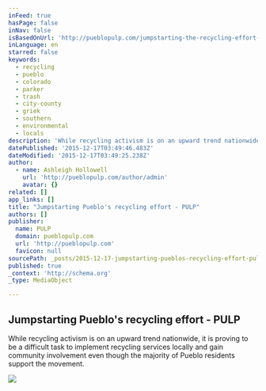 ```yaml
---
inFeed: true
hasPage: false
inNav: false
isBasedOnUrl: 'http://pueblopulp.com/jumpstarting-the-recycling-effort-pueblo'
inLanguage: en
starred: false
keywords:
  - recycling
  - pueblo
  - colorado
  - parker
  - trash
  - city-county
  - griek
  - southern
  - environmental
  - locals
description: 'While recycling activism is on an upward trend nationwide, it is proving to be a difficult task to implement recycling services locally and gain community involvement even though the majority of Pueblo residents support the movement.'
datePublished: '2015-12-17T03:49:46.483Z'
dateModified: '2015-12-17T03:49:25.238Z'
author:
  - name: Ashleigh Hollowell
    url: 'http://pueblopulp.com/author/admin'
    avatar: {}
related: []
app_links: []
title: "Jumpstarting Pueblo's recycling effort - PULP"
authors: []
publisher:
  name: PULP
  domain: pueblopulp.com
  url: 'http://pueblopulp.com'
  favicon: null
sourcePath: _posts/2015-12-17-jumpstarting-pueblos-recycling-effort-pulp.md
published: true
_context: 'http://schema.org'
_type: MediaObject

---
```

<article style=""><h1>Jumpstarting Pueblo's recycling effort - PULP</h1><p>While recycling activism is on an upward trend nationwide, it is proving to be a difficult task to implement recycling services locally and gain community involvement even though the majority of Pueblo residents support the movement.</p><img src="https://s3-us-west-2.amazonaws.com/the-grid-img/p/25a68002c96ccb3cc0079427f6e9330613b7979b.jpg" /></article>